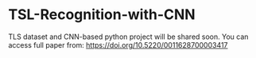 # TSL-Recognition-with-CNN



TLS dataset and CNN-based python project will be shared soon.
You can access full paper from: https://doi.org/10.5220/0011628700003417
